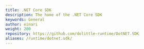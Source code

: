 ```yaml
---
title: .NET Core SDK
description: The home of the .NET Core SDK
keywords: General
author: einari
weight: 200
repository: https://github.com/dolittle-runtime/DotNET.SDK
aliases: /runtime/dotnet.sdk/
---
```


